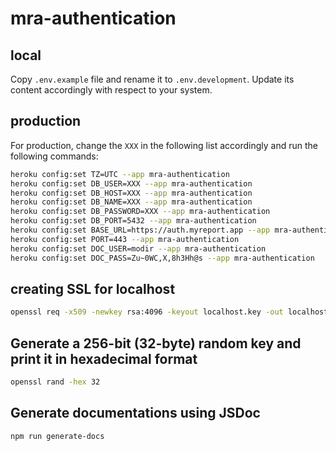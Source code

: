 # mra-authentication

## local
Copy `.env.example` file and rename it to `.env.development`.
Update its content accordingly with respect to your system. 

## production

For production, change the `XXX` in the following list accordingly and run the following commands:

```bash
heroku config:set TZ=UTC --app mra-authentication
heroku config:set DB_USER=XXX --app mra-authentication
heroku config:set DB_HOST=XXX --app mra-authentication
heroku config:set DB_NAME=XXX --app mra-authentication
heroku config:set DB_PASSWORD=XXX --app mra-authentication
heroku config:set DB_PORT=5432 --app mra-authentication
heroku config:set BASE_URL=https://auth.myreport.app --app mra-authentication
heroku config:set PORT=443 --app mra-authentication
heroku config:set DOC_USER=modir --app mra-authentication
heroku config:set DOC_PASS=Zu~0WC,X,8h3Hh@s --app mra-authentication
```

## creating SSL for localhost

```bash
openssl req -x509 -newkey rsa:4096 -keyout localhost.key -out localhost.crt -days 365 -nodes -subj "/CN=localhost"

```

## Generate a 256-bit (32-byte) random key and print it in hexadecimal format
```bash 
openssl rand -hex 32
```

## Generate documentations using JSDoc
```bash
npm run generate-docs
```